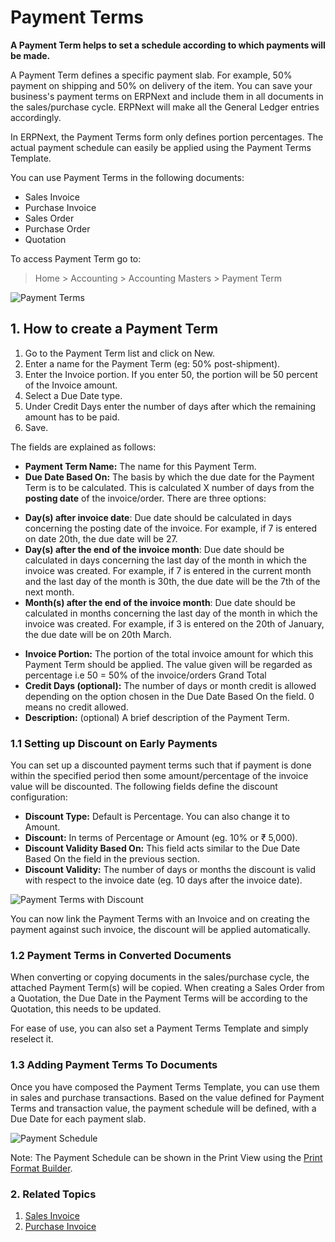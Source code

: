 <!-- add-breadcrumbs -->
# Payment Terms

**A Payment Term helps to set a schedule according to which payments will be made.**

A Payment Term defines a specific payment slab. For example, 50% payment on shipping and 50% on delivery of the item. You can save your business's payment terms on ERPNext and include them in all documents in the sales/purchase cycle. ERPNext will make all the General Ledger entries accordingly.

In ERPNext, the Payment Terms form only defines portion percentages. The actual payment schedule can easily be applied using the Payment Terms Template.

You can use Payment Terms in the following documents:

- Sales Invoice
- Purchase Invoice
- Sales Order
- Purchase Order
- Quotation

To access Payment Term go to:
> Home > Accounting > Accounting Masters > Payment Term

<img class="screenshot" alt="Payment Terms" src="{{docs_base_url}}/assets/img/accounts/payment-terms.png">

## 1. How to create a Payment Term

1. Go to the Payment Term list and click on New.
1. Enter a name for the Payment Term (eg: 50% post-shipment).
1. Enter the Invoice portion. If you enter 50, the portion will be 50 percent of the Invoice amount.
1. Select a Due Date type.
1. Under Credit Days enter the number of days after which the remaining amount has to be paid.
1. Save.

The fields are explained as follows:

* **Payment Term Name:** The name for this Payment Term.
* **Due Date Based On:** The basis by which the due date for the Payment Term is to be calculated. This is calculated X number of days from the **posting date** of the invoice/order. There are three options:
 - **Day(s) after invoice date**: Due date should be calculated in days concerning the posting date of the invoice. For example, if 7 is entered on date 20th, the due date will be 27.
 - **Day(s) after the end of the invoice month**: Due date should be calculated in days concerning the last day of the month in which the invoice was created. For example, if 7 is entered in the current month and the last day of the month is 30th, the due date will be the 7th of the next month.
 - **Month(s) after the end of the invoice month**: Due date should be calculated in months concerning the last day of the month in which the invoice was created. For example, if 3 is entered on the 20th of January, the due date will be on 20th March.
* **Invoice Portion:** The portion of the total invoice amount for which this Payment Term should be applied. The value given will be regarded as percentage i.e 50 = 50% of the invoice/orders Grand Total
* **Credit Days (optional):** The number of days or month credit is allowed depending on the option chosen in the Due Date Based On the field. 0 means no credit allowed.
* **Description:** (optional) A brief description of the Payment Term.

### 1.1 Setting up Discount on Early Payments

You can set up a discounted payment terms such that if payment is done within the specified period then some amount/percentage of the invoice value will be discounted. The following fields define the discount configuration:

* **Discount Type:** Default is Percentage. You can also change it to Amount.
* **Discount:** In terms of Percentage or Amount (eg. 10% or ₹ 5,000).
* **Discount Validity Based On:** This field acts similar to the Due Date Based On the field in the previous section.
* **Discount Validity:** The number of days or months the discount is valid with respect to the invoice date (eg. 10 days after the invoice date).

<img class="screenshot" alt="Payment Terms with Discount" src="{{docs_base_url}}/assets/img/accounts/payment-terms-with-discount.png">

You can now link the Payment Terms with an Invoice and on creating the payment against such invoice, the discount will be applied automatically.

### 1.2 Payment Terms in Converted Documents
When converting or copying documents in the sales/purchase cycle, the attached Payment Term(s) will be copied. When creating a Sales Order from a Quotation, the Due Date in the Payment Terms will be according to the Quotation, this needs to be updated.

For ease of use, you can also set a Payment Terms Template and simply reselect it.

### 1.3 Adding Payment Terms To Documents

Once you have composed the Payment Terms Template, you can use them in sales and purchase transactions. Based on the value defined for Payment Terms and transaction value, the payment schedule will be defined, with a Due Date for each payment slab.

![Payment Schedule]({{docs_base_url}}/assets/img/accounts/payment-term-table.png)

Note: The Payment Schedule can be shown in the Print View using the [Print Format Builder](/docs/user/manual/en/setting-up/print/print-format-builder).

### 2. Related Topics
1. [Sales Invoice](/docs/user/manual/en/accounts/sales-invoice)
1. [Purchase Invoice](/docs/user/manual/en/accounts/purchase-invoice)
